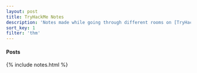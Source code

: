 ```yaml
---
layout: post
title: TryHackMe Notes
description: 'Notes made while going through different rooms on [TryHackMe.com](https://tryhackme.com/)'
sort_key: 1
filter: 'thm'
---
```


#### Posts

{% include notes.html %}
